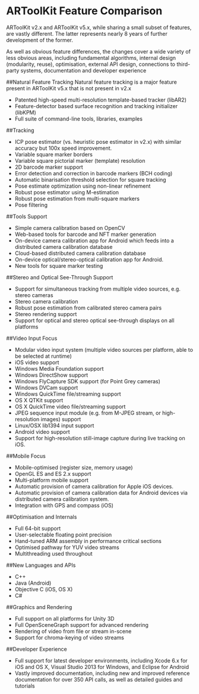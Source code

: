 # ARToolKit Feature Comparison
ARToolKit v2.x and ARToolKit v5.x, while sharing a small subset of features, are vastly different. The latter represents nearly 8 years of further development of the former.

As well as obvious feature differences, the changes cover a wide variety of less obvious areas, including fundamental algorithms, internal design (modularity, reuse), optimisation, external API design, connections to third-party systems, documentation and developer experience

##Natural Feature Tracking
Natural feature tracking is a major feature present in ARToolKit v5.x that is not present in v2.x

* Patented high-speed multi-resolution template-based tracker (libAR2)
* Feature-detector based surface recognition and tracking initializer (libKPM)
* Full suite of command-line tools, libraries, examples

##Tracking
* ICP pose estimator (vs. heuristic pose estimator in v2.x) with similar accuracy but 100x speed improvement.
* Variable square marker borders
* Variable square pictorial marker (template) resolution
* 2D barcode marker support
* Error detection and correction in barcode markers (BCH coding)
* Automatic binarisation threshold selection for square tracking
* Pose estimate optimization using non-linear refinement
* Robust pose estimator using M-estimation
* Robust pose estimation from multi-square markers
* Pose filtering

##Tools Support
* Simple camera calibration based on OpenCV
* Web-based tools for barcode and NFT marker generation
* On-device camera calibration app for Android which feeds into a distributed camera calibration database
* Cloud-based distributed camera calibration database
* On-device optical/stereo-optical calibration app for Android.
* New tools for square marker testing

##Stereo and Optical See-Through Support
* Support for simultaneous tracking from multiple video sources, e.g. stereo cameras
* Stereo camera calibration
* Robust pose estimation from calibrated stereo camera pairs
* Stereo rendering support
* Support for optical and stereo optical see-through displays on all platforms

##Video Input Focus
* Modular video input system (multiple video sources per platform, able to be selected at runtime)
* iOS video support
* Windows Media Foundation support
* Windows DirectShow support
* Windows FlyCapture SDK support (for Point Grey cameras)
* Windows DVCam support
* Windows QuickTime file/streaming support
* OS X QTKit support
* OS X QuickTime video file/streaming support
* JPEG sequence input module (e.g. from M-JPEG stream, or high-resolution images) support
* Linux/OSX lib1394 input support
* Android video support
* Support for high-resolution still-image capture during live tracking on iOS.

##Mobile Focus
* Mobile-optimised (register size, memory usage)
* OpenGL ES and ES 2.x support
* Multi-platform mobile support
* Automatic provision of camera calibration for Apple iOS devices.
* Automatic provision of camera calibration data for Android devices via distributed camera calibration system.
* Integration with GPS and compass (iOS)

##Optimisation and Internals
* Full 64-bit support
* User-selectable floating point precision
* Hand-tuned ARM assembly in performance critical sections
* Optimised pathway for YUV video streams
* Multithreading used throughout

##New Languages and APIs
* C++
* Java (Android)
* Objective C (iOS, OS X)
* C#

##Graphics and Rendering
* Full support on all platforms for Unity 3D
* Full OpenSceneGraph support for advanced rendering
* Rendering of video from file or stream in-scene
* Support for chroma-keying of video streams

##Developer Experience
* Full support for latest developer environments, including Xcode 6.x for iOS and OS X, Visual Studio 2013 for Windows, and Eclipse for Android
* Vastly improved documentation, including new and improved reference documentation for over 350 API calls, as well as detailed guides and tutorials
